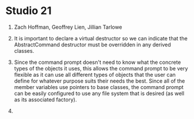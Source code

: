 # Studio 21
1. Zach Hoffman, Geoffrey Lien, Jillian Tarlowe

2. It is important to declare a virtual destructor so we can indicate that the AbstractCommand destructor must be 
overridden in any derived classes.

3. Since the command prompt doesn't need to know what the concrete types of the objects it uses,
this allows the command prompt to be very flexible as it can use all different types of objects that
the user can define for whatever purpose suits their needs the best. Since all of the member variables
use pointers to base classes, the command prompt can be easily configured to use any file system that 
is desired (as well as its associated factory).

4. 
